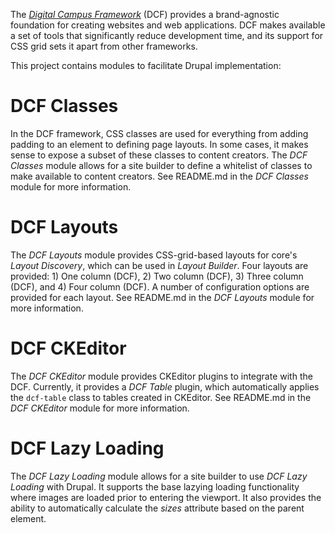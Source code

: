 The *[Digital Campus Framework](https://github.com/d-c-n/dcf)* (DCF) provides a brand-agnostic foundation for creating websites and web applications. DCF makes available a set of tools that significantly reduce development time, and its support for CSS grid sets it apart from other frameworks.

This project contains modules to facilitate Drupal implementation:

# DCF Classes
In the DCF framework, CSS classes are used for everything from adding padding to an element to defining page layouts. In some cases, it makes sense to expose a subset of these classes to content creators. The *DCF Classes* module allows for a site builder to define a whitelist of classes to make available to content creators. See README.md in the *DCF Classes* module for more information.

# DCF Layouts
The *DCF Layouts* module provides CSS-grid-based layouts for core's *Layout Discovery*, which can be used in *Layout Builder*. Four layouts are provided: 1) One column (DCF), 2) Two column (DCF), 3) Three column (DCF), and 4) Four column (DCF). A number of configuration options are provided for each layout. See README.md in the *DCF Layouts* module for more information.

# DCF CKEditor
The *DCF CKEditor* module provides CKEditor plugins to integrate with the DCF. Currently, it provides a *DCF Table* plugin, which automatically applies the `dcf-table` class to tables created in CKEditor. See README.md in the *DCF CKEditor* module for more information.

# DCF Lazy Loading
The *DCF Lazy Loading* module allows for a site builder to use *DCF Lazy Loading* with Drupal. It supports the base lazying loading functionality where images are loaded prior to entering the viewport. It also provides the ability to automatically calculate the *sizes* attribute based on the parent element.
